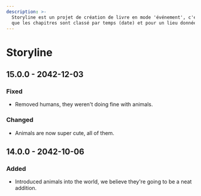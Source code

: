 ```yaml
---
description: >-
  Storyline est un projet de création de livre en mode 'événement', c'est à dire
  que les chapitres sont classé par temps (date) et pour un lieu donnée
---
```


# Storyline

## 15.0.0 - 2042-12-03

### Fixed

* Removed humans, they weren't doing fine with animals.

### Changed

* Animals are now super cute, all of them.

## 14.0.0 - 2042-10-06

### Added

* Introduced animals into the world, we believe they're going to be a neat addition.



